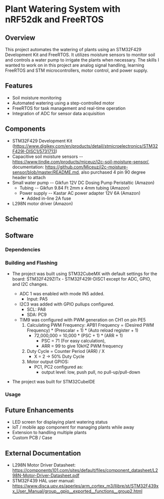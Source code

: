 # Plant Watering System with nRF52dk and FreeRTOS

## Overview
This project automates the watering of plants using an STM32F429 Development Kit and FreeRTOS. 
It utilizes moisture sensors to monitor soil and controls a water pump to irrigate the plants when necessary. 
The skills I wanted to work on in this project are analog signal handling, learning FreeRTOS and STM microcontrollers, motor control, and power supply.

## Features
- Soil moisture monitoring
- Automated watering using a step-controlled motor
- FreeRTOS for task management and real-time operation
- Integration of ADC for sensor data acquisition

## Components
- STM32F429 Development Kit (https://www.digikey.com/en/products/detail/stmicroelectronics/STM32F429I-DISC1/5731713) 
- Capacitive soil moisture sensors -- https://www.tindie.com/products/miceuz/i2c-soil-moisture-sensor/, documentation: https://github.com/Miceuz/i2c-moisture-sensor/blob/master/README.md, also purchased 4 pin 90 degree header to attach
- Small water pump -- Gikfun 12V DC Dosing Pump Peristaltic (Amazon)
    - Tubing -- Gikfun 9.84 Ft 2mm x 4mm tubing (Amazon)
    - Power supply --  Kastar AC power adapter 12V 6A (Amazon)
      - Added in-line 2A fuse 
- L298N motor driver (Amazon)

## Schematic

## Software



### Dependencies


### Building and Flashing
- The project was built using STM32CubeMX with default settings for the board: STM32F429ZITx - STM32F429I-DISC1 except for ADC, GPIO, and I2C changes.
    - ADC 1 was enabled with mode IN5 added.
        - Input: PA5
    - I2C3 was added with GPIO pullups configured. 
        - SCL: PA8 
        - SDA: PC9
    - TIM9 was configured with PWM generation on CH1 on pin PE5
        1. Calculating PWM Frequency: APB1 Frequency = (Desired PWM Frequency) * (Prescalar + 1) * (Auto reload register + 1)
            - 72,000,000 = 10,000 * (PSC + 1) * (ARR + 1)
                - PSC = 71 (For easy calculation),
                - ARR = 99 to give 10kHZ PWM frequency
        2. Duty Cycle = Counter Period (ARR) / X
            - X = 2 -> 50% Duty Cycle
        3. Motor output GPIOS:
            - PC1, PC2 configured as:
                - output level: low, push pull, no pull-up/pull-down

- The project was built for STM32CubeIDE

### Usage

## Future Enhancements
- LED screen for displaying plant watering status
- IoT / mobile app component for managing plants while away
- Extension to handling multiple plants
- Custom PCB / Case

## External Documentation
- L298N Motor Driver Datasheet: https://components101.com/sites/default/files/component_datasheet/L298N-Motor-Driver-Datasheet.pdf
- STM32F439 HAL user manual: https://www.disca.upv.es/aperles/arm_cortex_m3/llibre/st/STM32F439xx_User_Manual/group__gpio__exported__functions__group2.html








